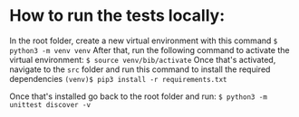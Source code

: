 # How to run the tests locally:
In the root folder, create a new virtual environment with this command
```$ python3 -m venv venv``` 
After that, run the following command to activate the virtual environment:
```$ source venv/bib/activate``` 
Once that's activated, navigate to the ```src``` folder and run this command to install the required dependencies
```(venv)$ pip3 install -r requirements.txt ``` 

Once that's installed go back to the root folder and run: 
```$ python3 -m unittest discover -v ```